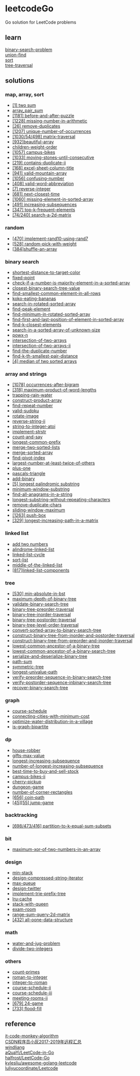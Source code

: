 # leetcodeGo
Go solution for LeetCode problems
## learn
[binary-search-problem](learn/binary-search-problem.md)<br>
[union-find](learn/union-find.md)<br>
[sort](learn/sort.md)<br>
[tree-traversal](learn/tree-traversal.md)
## solutions
### map, array, sort
* [[1] two sum](solutions/two_sum/readme.md)
* [array_pair_sum](solutions/array_pair_sum/d.go)
* [[1181] before-and-after-puzzle](solutions/before-and-after-puzzle/d.go)
* [[1228] missing-number-in-arithmetic](solutions/missing-number-in-arithmetic/d.go)
* [[26] remove-duplicates](solutions/remove-duplicates/d.go)
* [[1207] unique-number-of-occurrences](solutions/unique-number-of-occurrences/d.go)
* [[1030/54/498] matrix-traversal](solutions/matrix-traversal/readme.md)
* [[932]beautiful-array](solutions/beautiful-array/d.go)
* [children-weight-order](solutions/children-weight-order/d.go)
* [[1057] campus-bikes](solutions/campus-bikes/d.go)
* [[1033] moving-stones-until-consecutive](solutions/moving-stones-until-consecutive/d.go)
* [[219] contains-duplicate-ii](solutions/contains-duplicate-ii/d.go)
* [[168] excel-sheet-column-title](solutions/excel-sheet-column-title/d.go)
* [[941] valid-mountain-array](solutions/valid-mountain-array/d.go)
* [[1056] confusing-number](solutions/confusing-number/d.go)
* [[408] valid-word-abbreviation](solutions/valid-word-abbreviation/d.go)
* [[7] reverse-integer](solutions/reverse-integer/d.go)
* [[681] next-closest-time](solutions/next-closest-time/d.go)
* [[1060] missing-element-in-sorted-array](solutions/missing-element-in-sorted-array/d.go)
* [[491] increasing-subsequences](solutions/increasing-subsequences/d.go)
* [[347] top-k-frequent-elements](solutions/top-k-frequent-elements/d.go)
* [[74/240] search-a-2d-matrix](solutions/search-a-2d-matrix/readme.md)
### random
* [[470] implement-rand10-using-rand7](solutions/implement-rand10-using-rand7/d.go)
* [[528] random-pick-with-weight](solutions/random-pick-with-weight/d.go)
* [[384]shuffle-an-array](solutions/shuffle-an-array/d.go)
### binary search
* [shortest-distance-to-target-color](solutions/shortest-distance-to-target-color/d.go)
* [fixed-point](solutions/fixed-point/d.go)
* [check-if-a-number-is-majority-element-in-a-sorted-array](solutions/check-if-a-number-is-majority-element-in-a-sorted-array/d.go)
* [closest-binary-search-tree-value](solutions/closest-binary-search-tree-value/d.go)
* [find-smallest-common-element-in-all-rows](solutions/find-smallest-common-element-in-all-rows/d.go)
* [koko-eating-bananas](solutions/koko-eating-bananas/d.go)
* [search-in-rotated-sorted-array](solutions/search-in-rotated-sorted-array/d.go)
* [find-peak-element](solutions/find-peak-element/d.go)
* [find-minimum-in-rotated-sorted-array](solutions/find-minimum-in-rotated-sorted-array/d.go)
* [find-first-and-last-position-of-element-in-sorted-array](solutions/find-first-and-last-position-of-element-in-sorted-array/d.go)
* [find-k-closest-elements](solutions/find-k-closest-elements/d.go)
* [search-in-a-sorted-array-of-unknown-size](solutions/search-in-a-sorted-array-of-unknown-size/d.go)
* [powx-n](solutions/powx-n/d.go)
* [intersection-of-two-arrays](solutions/intersection-of-two-arrays/d.go)
* [intersection-of-two-arrays-ii](solutions/intersection-of-two-arrays-ii/d.go)
* [find-the-duplicate-number](solutions/find-the-duplicate-number/d.go)
* [find-k-th-smallest-pair-distance](solutions/find-k-th-smallest-pair-distance/d.go)
* [[4] median of two sorted arrays](solutions/median_of_two_sorted_arrays/readme.md)
### array and strings
* [[1078] occurrences-after-bigram](solutions/occurrences-after-bigram/d.go)
* [[318] maximum-product-of-word-lengths](solutions/maximum-product-of-word-lengths/d.go)
* [trapping-rain-water](solutions/trapping-rain-water/d.go)
* [construct-product-array](solutions/construct-product-array/d.go)
* [find-repeat-number](solutions/find-repeat-number/d.go)
* [valid-sudoku](solutions/valid-sudoku/d.go)
* [rotate-image](solutions/rotate-image/d.go)
* [reverse-string-ii](solutions/reverse-string-ii/d.go)
* [string-to-integer-atoi](solutions/string-to-integer-atoi/d.go)
* [implement-strstr](solutions/implement-strstr/d.go)
* [count-and-say](solutions/count-and-say/d.go)
* [longest-common-prefix](solutions/longest-common-prefix/d.go)
* [merge-two-sorted-lists](solutions/merge-two-sorted-lists/d.go)
* [merge-sorted-array](solutions/merge-sorted-array/d.go)
* [find-pivot-index](solutions/find-pivot-index/d.go)
* [largest-number-at-least-twice-of-others](solutions/largest-number-at-least-twice-of-others/d.go)
* [plus-one](solutions/plus-one/d.go)
* [pascals-triangle](solutions/pascals-triangle/d.go)
* [add-binary](solutions/add-binary/d.go)
* [[5] longest palindromic substring](solutions/longest_palindromic_substring/readme.md)
* [minimum-window-substring](solutions/minimum-window-substring/d.go)
* [find-all-anagrams-in-a-string](solutions/find-all-anagrams-in-a-string/d.go)
* [longest-substring-without-repeating-characters](solutions/longest-substring-without-repeating-characters/d.go)
* [remove-duplicate-chars](solutions/remove-duplicate-chars/d.go)
* [sliding-window-maximum](solutions/sliding-window-maximum/d.go)
* [[1263] push-box](solutions/push-box/d.go)
* [[329] longest-increasing-path-in-a-matrix](solutions/longest-increasing-path-in-a-matrix/d.go)
### linked list
* [add two numbers](solutions/add_two_numbers/readme.md)
* [alindrome-linked-list](solutions/alindrome-linked-list/d.go)
* [linked-list-cycle](solutions/linked-list-cycle/d.go)
* [sort-list](solutions/sort-list/d.go)
* [middle-of-the-linked-list](solutions/middle-of-the-linked-list/d.go)
* [[817]linked-list-components](solutions/linked-list-components/d.go)
### tree
* [[530] min-absolute-in-bst](solutions/min-absolute-in-bst/d.go)
* [maximum-depth-of-binary-tree](solutions/maximum-depth-of-binary-tree/d.go)
* [validate-binary-search-tree](solutions/validate-binary-search-tree/d.go)
* [binary-tree-preorder-traversal](solutions/binary-tree-preorder-traversal/d.go)
* [binary-tree-inorder-traversal](solutions/binary-tree-inorder-traversal/d.go)
* [binary-tree-postorder-traversal](solutions/binary-tree-postorder-traversal/d.go)
* [binary-tree-level-order-traversal](solutions/binary-tree-level-order-traversal/d.go)
* [convert-sorted-array-to-binary-search-tree](solutions/convert-sorted-array-to-binary-search-tree/d.go)
* [construct-binary-tree-from-inorder-and-postorder-traversal](solutions/construct-binary-tree-from-inorder-and-postorder-traversal/d.go)
* [construct-binary-tree-from-preorder-and-inorder-traversal](solutions/construct-binary-tree-from-preorder-and-inorder-traversal/d.go)
* [lowest-common-ancestor-of-a-binary-tree](solutions/lowest-common-ancestor-of-a-binary-tree/d.go)
* [lowest-common-ancestor-of-a-binary-search-tree](solutions/lowest-common-ancestor-of-a-binary-search-tree/d.go)
* [serialize-and-deserialize-binary-tree](solutions/serialize-and-deserialize-binary-tree/d.go)
* [path-sum](solutions/path-sum/d.go)
* [symmetric-tree](solutions/symmetric-tree/d.go)
* [longest-univalue-path](solutions/longest-univalue-path/d.go)
* [verify-preorder-sequence-in-binary-search-tree](solutions/verify-preorder-sequence-in-binary-search-tree/d.go)
* [verify-postorder-sequence-inbinary-search-tree](solutions/verify-postorder-sequence-inbinary-search-tree/d.go)
* [recover-binary-search-tree](solutions/recover-binary-search-tree/d.go)
### graph
* [course-schedule](solutions/course-schedule/d.go)
* [connecting-cities-with-minimum-cost](solutions/connecting-cities-with-minimum-cost/readme.md)
* [optimize-water-distribution-in-a-village](solutions/optimize-water-distribution-in-a-village/readme.md)
* [is-graph-bipartite](solutions/is-graph-bipartite/d.go)
### dp
* [house-robber](solutions/house-robber/d.go)
* [gifts-max-value](solutions/gifts-max-value/d.go)
* [longest-increasing-subsequence](solutions/longest-increasing-subsequence/d.go)
* [number-of-longest-increasing-subsequence](solutions/number-of-longest-increasing-subsequence/d.go)
* [best-time-to-buy-and-sell-stock](solutions/best-time-to-buy-and-sell-stock)
* [campus-bikes-ii](solutions/campus-bikes-ii/d.go)
* [cherry-pickup](solutions/cherry-pickup/d.go)
* [dungeon-game](solutions/dungeon-game/d.go)
* [number-of-corner-rectangles](solutions/number-of-corner-rectangles/d.go)
* [[656] coin-path](solutions/coin-path/d.go)
* [[45][55] jump-game](solutions/jump-game/readme.md)
### backtracking
* [[698/473/416] partition-to-k-equal-sum-subsets](solutions/partition-to-k-equal-sum-subsets/readme.md)
### bit
* [maximum-xor-of-two-numbers-in-an-array](solutions/maximum-xor-of-two-numbers-in-an-array/d.go)
### design
* [min-stack](solutions/min-stack/d.go)
* [design-compressed-string-iterator](solutions/design-compressed-string-iterator/d.go)
* [max-queue](solutions/max-queue/d.go)
* [design-twitter](solutions/design-twitter/)
* [implement-trie-prefix-tree](solutions/implement-trie-prefix-tree/d.go)
* [lru-cache](solutions/lru-cache/d.go)
* [stack-with-queen](solutions/stack-with-queen/d.go)
* [exam-room](solutions/exam-room/readme.md)
* [range-sum-query-2d-matrix](solutions/range-sum-query-2d-matrix/readme.md)
* [[432] all-oone-data-structure](solutions/all-oone-data-structure/d.go)
### math
* [water-and-jug-problem](solutions/water-and-jug-problem/d.go)
* [divide-two-integers](solutions/divide-two-integers/d.go)
### others
* [count-primes](solutions/count-primes/d.go)
* [roman-to-integer](solutions/roman-to-integer/d.go)
* [integer-to-roman](solutions/integer-to-roman/d.go)
* [course-schedule-ii](solutions/course-schedule-ii)
* [course-schedule-iii](solutions/course-schedule-iii/d.go)
* [meeting-rooms-ii](solutions/meeting-rooms-ii/d.go)
* [[679] 24-game](solutions/24-game/d.go)
* [[733] flood-fill](solutions/flood-fill/d.go)
## reference
[it-code-monkey-algorithm](https://www.itcodemonkey.com/category/TheAlgorithm/)<br>
[CSDN程序员小灰2017-2019年远程汇总](https://blog.csdn.net/u013850277/article/details/90647636)<br>
[windliang](https://leetcode.wang/)<br>
[aQuaYi/LeetCode-in-Go](https://github.com/aQuaYi/LeetCode-in-Go)<br>
[halfrost/LeetCode-Go](https://github.com/halfrost/LeetCode-Go)<br>
[kylesliu/awesome-golang-leetcode](https://github.com/kylesliu/awesome-golang-leetcode)<br>
[luliyucoordinate/Leetcode](https://github.com/luliyucoordinate/Leetcode)
